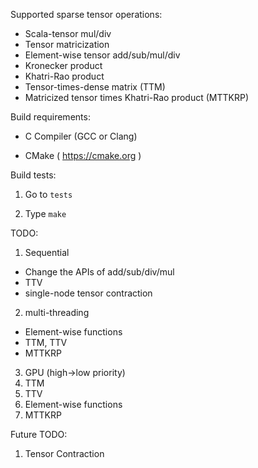 Supported sparse tensor operations:

* Scala-tensor mul/div
* Tensor matricization
* Element-wise tensor add/sub/mul/div
* Kronecker product
* Khatri-Rao product
* Tensor-times-dense matrix (TTM)
* Matricized tensor times Khatri-Rao product (MTTKRP)

Build requirements:

- C Compiler (GCC or Clang)

- CMake ( https://cmake.org )


Build tests:

1. Go to `tests`

2. Type `make`

TODO:

1. Sequential
  * Change the APIs of add/sub/div/mul
  * TTV
  * single-node tensor contraction
2. multi-threading
  * Element-wise functions
  * TTM, TTV
  * MTTKRP
3. GPU (high->low priority)
  1. TTM
  2. TTV
  3. Element-wise functions
  4. MTTKRP

Future TODO:

1. Tensor Contraction
